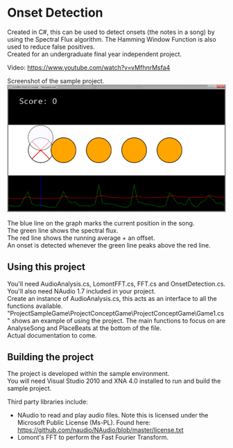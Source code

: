 Onset Detection
==============
Created in C#, this can be used to detect onsets (the notes in a song) by using the Spectral Flux algorithm. The Hamming Window Function is also used to reduce false positives.  
Created for an undergraduate final year independent project.

Video: https://www.youtube.com/watch?v=vMfhnrMsfa4

Screenshot of the sample project. 
![alt text](Screenshot.png "")

The blue line on the graph marks the current position in the song.  
The green line shows the spectral flux.  
The red line shows the running average + an offset.  
An onset is detected whenever the green line peaks above the red line.

Using this project
--------------
You'll need AudioAnalysis.cs, LomontFFT.cs, FFT.cs and OnsetDetection.cs. You'll also need NAudio 1.7 included in your project.  
Create an instance of AudioAnalysis.cs, this acts as an interface to all the functions available.  
"ProjectSampleGame\ProjectConceptGame\ProjectConceptGame\Game1.cs" shows an example of using the project. The main functions to focus on are AnalyseSong and PlaceBeats at the bottom of the file.  
Actual documentation to come.

Building the project
--------------
The project is developed within the sample environment.   
You will need Visual Studio 2010 and XNA 4.0 installed to run and build the sample project.

Third party libraries include:
- NAudio to read and play audio files. Note this is licensed under the Microsoft Public License (Ms-PL). Found here: https://github.com/naudio/NAudio/blob/master/license.txt
- Lomont's FFT to perform the Fast Fourier Transform.



